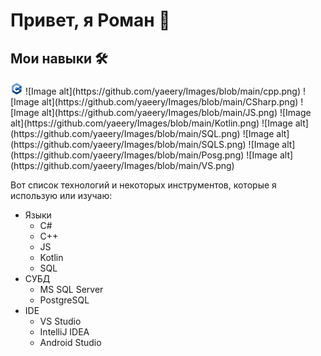 # Привет, я Роман 👋

## Мои навыки 🛠️
<img src="https://github.com/yaeery/Images/blob/main/cpp.png" width="20">
![Image alt](https://github.com/yaeery/Images/blob/main/cpp.png)
![Image alt](https://github.com/yaeery/Images/blob/main/CSharp.png)
![Image alt](https://github.com/yaeery/Images/blob/main/JS.png)
![Image alt](https://github.com/yaeery/Images/blob/main/Kotlin.png)
![Image alt](https://github.com/yaeery/Images/blob/main/SQL.png)
![Image alt](https://github.com/yaeery/Images/blob/main/SQLS.png)
![Image alt](https://github.com/yaeery/Images/blob/main/Posg.png)
![Image alt](https://github.com/yaeery/Images/blob/main/VS.png)

Вот список технологий и некоторых инструментов, которые я использую или изучаю:

* Языки
  + С#
  + C++
  + JS
  + Kotlin
  + SQL
*  СУБД
    + MS SQL Server
    + PostgreSQL
*  IDE
    + VS Studio
    + IntelliJ IDEA
    + Android Studio
